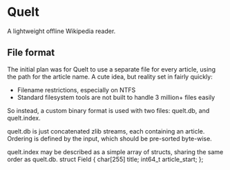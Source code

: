 Quelt
=====
A lightweight offline Wikipedia reader.

File format
-----------
The initial plan was for Quelt to use a separate file for every article, using
the path for the article name.  A cute idea, but reality set in fairly quickly:

* Filename restrictions, especially on NTFS
* Standard filesystem tools are not built to handle 3 million+ files easily

So instead, a custom binary format is used with two files: quelt.db, and
quelt.index.

quelt.db is just concatenated zlib streams, each containing an article.
Ordering is defined by the input, which should be pre-sorted byte-wise.

quelt.index may be described as a simple array of structs, sharing the same
order as quelt.db.
struct Field {
	char[255] title;
	int64_t article_start;
};
